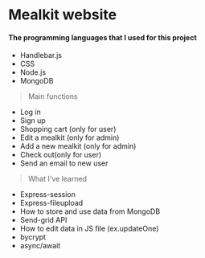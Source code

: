 # Mealkit website

#### The programming languages that I used for this project

- Handlebar.js
- CSS
- Node.js
- MongoDB

> Main functions

- Log in
- Sign up
- Shopping cart (only for user)
- Edit a mealkit (only for admin)
- Add a new mealkit (only for admin)
- Check out(only for user)
- Send an email to new user

> What I've learned

- Express-session
- Express-fileupload
- How to store and use data from MongoDB
- Send-grid API
- How to edit data in JS file (ex.updateOne)
- bycrypt
- async/await
